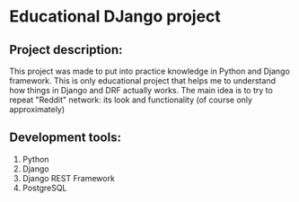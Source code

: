 # Educational DJango project
## **Project description:**
This project was made to put into practice knowledge in Python and Django framework. This is only educational project that helps me to understand how things in Django and DRF actually works. The main idea is to try to repeat "Reddit" network: its look and functionality (of course only approximately)


## **Development tools:**
1. Python
2. Django
3. Django REST Framework
4. PostgreSQL
